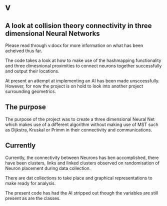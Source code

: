 # v

## A look at collision theory connectivity in three dimensional Neural Networks

Please read through v.docx for more information on what has been acheived thus far.

The code takes a look at how to make use of the hashmapping functionality and three dimesnional proximities
to connect neurons together successfully and output their locations.

At present an attempt at implementing an AI has been made unsccessfully. However, for now the project is on hold
to look into another project surrounding geometrics.

## The purpose

The purpose of the project was to create a three dimensional Neural Net which makes use of a different algorithm
without making use of MST such as Dijkstra, Kruskal or Primm in their connectivity and communications.

## Currently

Currently, the connectivity between Neurons has ben accomplished, there have been clusters, links and linked clusters 
observed on randomisation of Neuron placement during data collection.

There are dat collections to take place and graphical representations to make ready for analysis.

The present code has had the AI stripped out though the variables are still present as are the classes.

